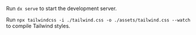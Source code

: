 Run `dx serve` to start the development server.

Run `npx tailwindcss -i ./tailwind.css -o ./assets/tailwind.css --watch` to compile Tailwind styles.
